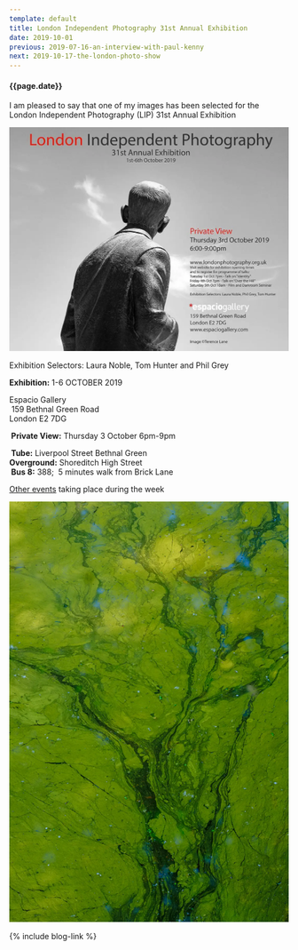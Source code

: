 ```yaml
---
template: default
title: London Independent Photography 31st Annual Exhibition
date: 2019-10-01
previous: 2019-07-16-an-interview-with-paul-kenny
next: 2019-10-17-the-london-photo-show
---
```


#### {{page.date}}

I am pleased to say that one of my images has been selected for the London Independent Photography (LIP) 31st Annual Exhibition

![LIP 31st Annual](espacio.webp "LIP 31st Annual")


Exhibition Selectors: Laura Noble, Tom Hunter and Phil Grey

**Exhibition:** 1-6 OCTOBER 2019

Espacio Gallery<br />
 159 Bethnal Green Road<br />
London E2 7DG

** Private View:** Thursday 3 October 6pm-9pm

** Tube:** Liverpool Street Bethnal Green<br />
**Overground:** Shoreditch High Street<br />
** Bus 8:** 388;  5 minutes walk from Brick Lane

[Other events](http://www.londonphotography.org.uk/LIPevents.php) taking place during the week

![The Prismatic Pond](prismatic-espacio.webp "The Prismatic Pond")


{% include blog-link %}